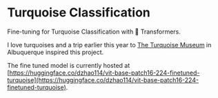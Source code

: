 # Turquoise Classification

Fine-tuning for Turquoise Classification with 🤗 Transformers.

I love turquoises and a trip earlier this year to [The Turquoise Museum](https://turquoisemuseum.com/) in Albuquerque inspired this project.

The fine tuned model is currently hosted at [https://huggingface.co/dzhao114/vit-base-patch16-224-finetuned-turquoise](https://huggingface.co/dzhao114/vit-base-patch16-224-finetuned-turquoise).

